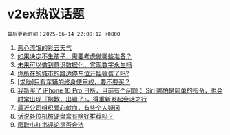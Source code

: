 # v2ex热议话题

`最后更新时间：2025-06-14 22:08:12 +0800`

1. [恶心流氓的彩云天气](https://www.v2ex.com/t/1138528)
1. [如果决定不生孩子，需要考虑做哪些准备？](https://www.v2ex.com/t/1138501)
1. [未来可以做到意识数据化，实现数字永生吗](https://www.v2ex.com/t/1138534)
1. [你所在的城市的路边停车位开始收费了吗?](https://www.v2ex.com/t/1138543)
1. [[求助]只有车辆的终身使用权，要不要买？](https://www.v2ex.com/t/1138512)
1. [我新买了 iPhone 16 Pro 日版，目前有个问题： Siri 哪怕是简单的指令，也会时常出现『抱歉，出错了』，得重新发起会话才行](https://www.v2ex.com/t/1138532)
1. [最近公司组织爱心献血，有些个人疑问](https://www.v2ex.com/t/1138594)
1. [话说各位机械硬盘盒有啥好推荐吗？](https://www.v2ex.com/t/1138520)
1. [爬取小红书评论是否合法](https://www.v2ex.com/t/1138599)


